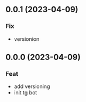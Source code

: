 ## 0.0.1 (2023-04-09)

### Fix

- versionion

## 0.0.0 (2023-04-09)

### Feat

- add versioning
- init tg bot
